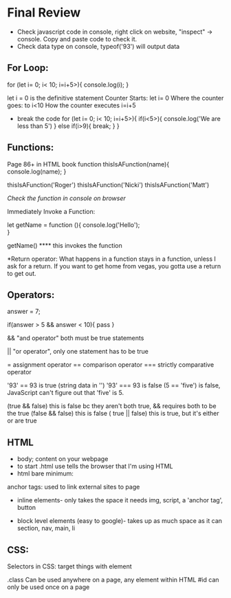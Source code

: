 # Final Review

* Check javascript code in console, right click on website, "inspect" -> console. Copy and paste code to check it. 
* Check data type on console, typeof('93') will output data

## For Loop:
 for (let i= 0; i< 10; i=i+5>){
    console.log(i);
    }

 let i = 0 is the definitive statement
 Counter Starts: let i= 0
 Where the counter goes: to i<10
 How the counter executes i=i+5


* break the code
 for (let i= 0; i< 10; i=i+5>){
  if(i<5>){
      console.log('We are less than 5')
  } else if(i>9){
      break;
  }
 }
  

## Functions:
Page 86+ in HTML book
function thisIsAFunction(name){
    console.log(name);
}
    
thisIsAFunction('Roger')
thisIsAFunction('Nicki')
thisIsAFunction('Matt')

*Check the function in console on browser*

Immediately Invoke a Function: 

let getName = function (){
    console.log('Hello');                  
}

getName() **** this invokes the function

*Return operator: What happens in a function stays in a function, unless I ask for a return. If you want to get home from vegas, you gotta use a return to get out.


## Operators:

answer = 7;

if(answer > 5 && answer < 10){
    pass
}

&& "and operator" both must be true statements

|| "or operator", only one statement has to be true

= assignment operator
== comparison operator
=== strictly comparative operator

'93' == 93 is true
(string data in '')
'93' === 93 is false
(5 == 'five') is false, JavaScript can't figure out that 'five' is 5.

(true && false) this is false bc they aren't both true, && requires both to be the true
(false && false) this is false
( true || false) this is true, but it's either or are true


## HTML
* body; content on your webpage 
* to start .html use <!DOCTYPE html> tells the browser that I'm using HTML
* html bare minimum:
<!DOCTYPE html>
<html>
<head>
    <title></title>
</head>
    <body>
    <p></p>
</body>
</html>

anchor tags: <a></a> used to link external sites to page

* inline elements- only takes the space it needs
img, script, a 'anchor tag', button

* block level elements (easy to google)- takes up as much space as it can
section, nav, main, li

## CSS:
Selectors in CSS: 
target things with element 

.class Can be used anywhere on a page, any element within HTML 
#id can only be used once on a page

